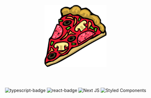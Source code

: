 <div align="center" style="margin-bottom: 10px;">

<img src="./src/assets/logo.svg" alt="Project Logo" width="200" height="200">

</div>

<div align="center" style="display: flex; gap: 10px; align-items:center; justify-content: center; margin-top:50px;">

![typescript-badge](https://img.shields.io/badge/TypeScript-007ACC?style=for-the-badge&logo=typescript&logoColor=white)
![react-badge](https://img.shields.io/badge/React-20232A?style=for-the-badge&logo=react&logoColor=61DAFB)
![Next JS](https://img.shields.io/badge/Next-black?style=for-the-badge&logo=next.js&logoColor=white)
![Styled Components](https://img.shields.io/badge/styled--components-DB7093?style=for-the-badge&logo=styled-components&logoColor=white)

</div>
